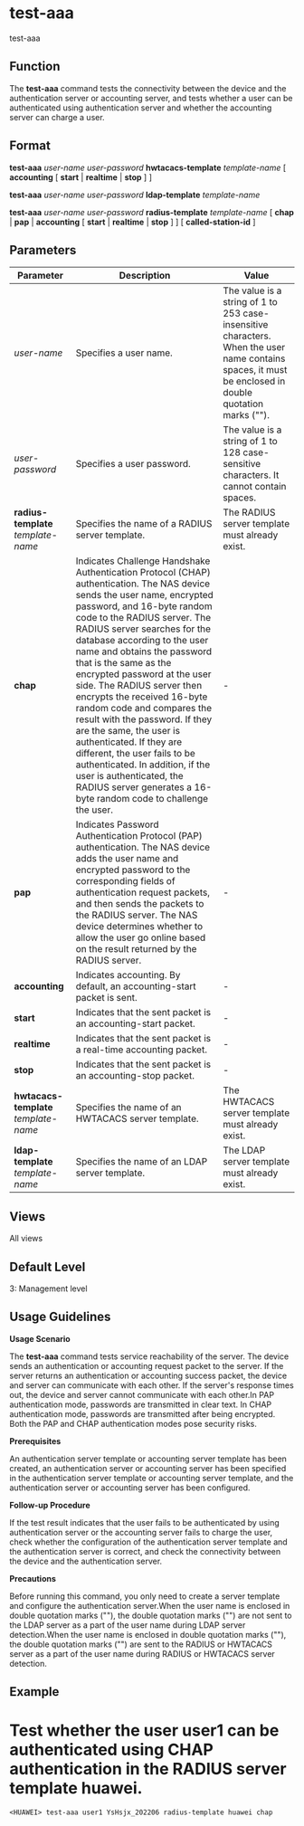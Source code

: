 test-aaa
========

test-aaa

Function
--------



The **test-aaa** command tests the connectivity between the device and the authentication server or accounting server, and tests whether a user can be authenticated using authentication server and whether the accounting server can charge a user.




Format
------

**test-aaa** *user-name* *user-password* **hwtacacs-template** *template-name* [ **accounting** [ **start** | **realtime** | **stop** ] ]

**test-aaa** *user-name* *user-password* **ldap-template** *template-name*

**test-aaa** *user-name* *user-password* **radius-template** *template-name* [ **chap** | **pap** | **accounting** [ **start** | **realtime** | **stop** ] ] [ **called-station-id** ]


Parameters
----------

| Parameter | Description | Value |
| --- | --- | --- |
| *user-name* | Specifies a user name. | The value is a string of 1 to 253 case-insensitive characters. When the user name contains spaces, it must be enclosed in double quotation marks (""). |
| *user-password* | Specifies a user password. | The value is a string of 1 to 128 case-sensitive characters. It cannot contain spaces. |
| **radius-template** *template-name* | Specifies the name of a RADIUS server template. | The RADIUS server template must already exist. |
| **chap** | Indicates Challenge Handshake Authentication Protocol (CHAP) authentication.  The NAS device sends the user name, encrypted password, and 16-byte random code to the RADIUS server. The RADIUS server searches for the database according to the user name and obtains the password that is the same as the encrypted password at the user side. The RADIUS server then encrypts the received 16-byte random code and compares the result with the password. If they are the same, the user is authenticated. If they are different, the user fails to be authenticated. In addition, if the user is authenticated, the RADIUS server generates a 16-byte random code to challenge the user. | - |
| **pap** | Indicates Password Authentication Protocol (PAP) authentication.  The NAS device adds the user name and encrypted password to the corresponding fields of authentication request packets, and then sends the packets to the RADIUS server. The NAS device determines whether to allow the user go online based on the result returned by the RADIUS server. | - |
| **accounting** | Indicates accounting. By default, an accounting-start packet is sent. | - |
| **start** | Indicates that the sent packet is an accounting-start packet. | - |
| **realtime** | Indicates that the sent packet is a real-time accounting packet. | - |
| **stop** | Indicates that the sent packet is an accounting-stop packet. | - |
| **hwtacacs-template** *template-name* | Specifies the name of an HWTACACS server template. | The HWTACACS server template must already exist. |
| **ldap-template** *template-name* | Specifies the name of an LDAP server template. | The LDAP server template must already exist. |



Views
-----

All views


Default Level
-------------

3: Management level


Usage Guidelines
----------------

**Usage Scenario**

The **test-aaa** command tests service reachability of the server. The device sends an authentication or accounting request packet to the server. If the server returns an authentication or accounting success packet, the device and server can communicate with each other. If the server's response times out, the device and server cannot communicate with each other.In PAP authentication mode, passwords are transmitted in clear text. In CHAP authentication mode, passwords are transmitted after being encrypted. Both the PAP and CHAP authentication modes pose security risks.

**Prerequisites**

An authentication server template or accounting server template has been created, an authentication server or accounting server has been specified in the authentication server template or accounting server template, and the authentication server or accounting server has been configured.

**Follow-up Procedure**

If the test result indicates that the user fails to be authenticated by using authentication server or the accounting server fails to charge the user, check whether the configuration of the authentication server template and the authentication server is correct, and check the connectivity between the device and the authentication server.

**Precautions**



Before running this command, you only need to create a server template and configure the authentication server.When the user name is enclosed in double quotation marks (""), the double quotation marks ("") are not sent to the LDAP server as a part of the user name during LDAP server detection.When the user name is enclosed in double quotation marks (""), the double quotation marks ("") are sent to the RADIUS or HWTACACS server as a part of the user name during RADIUS or HWTACACS server detection.




Example
-------

# Test whether the user user1 can be authenticated using CHAP authentication in the RADIUS server template huawei.
```
<HUAWEI> test-aaa user1 YsHsjx_202206 radius-template huawei chap

```